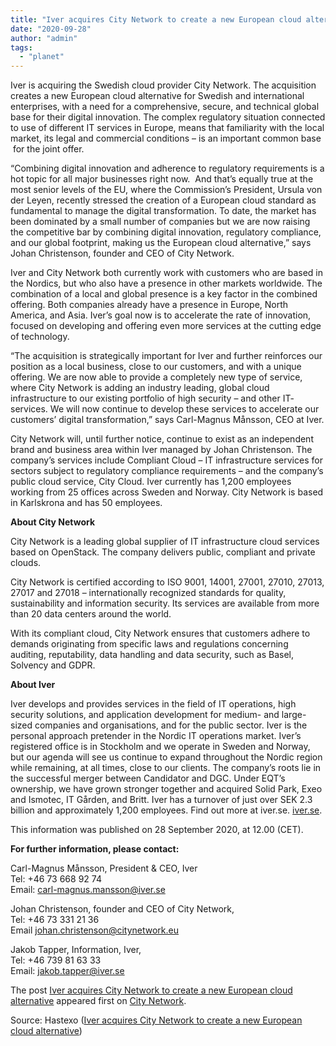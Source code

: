 ```yaml
---
title: "Iver acquires City Network to create a new European cloud alternative"
date: "2020-09-28"
author: "admin"
tags: 
  - "planet"
---
```


Iver is acquiring the Swedish cloud provider City Network. The acquisition creates a new European cloud alternative for Swedish and international enterprises, with a need for a comprehensive, secure, and technical global base for their digital innovation. The complex regulatory situation connected to use of different IT services in Europe, means that familiarity with the local market, its legal and commercial conditions – is an important common base  for the joint offer.

“Combining digital innovation and adherence to regulatory requirements is a hot topic for all major businesses right now.  And that’s equally true at the most senior levels of the EU, where the Commission’s President, Ursula von der Leyen, recently stressed the creation of a European cloud standard as fundamental to manage the digital transformation. To date, the market has been dominated by a small number of companies but we are now raising the competitive bar by combining digital innovation, regulatory compliance, and our global footprint, making us the European cloud alternative,” says Johan Christenson, founder and CEO of City Network.

Iver and City Network both currently work with customers who are based in the Nordics, but who also have a presence in other markets worldwide. The combination of a local and global presence is a key factor in the combined offering. Both companies already have a presence in Europe, North America, and Asia. Iver’s goal now is to accelerate the rate of innovation, focused on developing and offering even more services at the cutting edge of technology.

“The acquisition is strategically important for Iver and further reinforces our position as a local business, close to our customers, and with a unique offering. We are now able to provide a completely new type of service, where City Network is adding an industry leading, global cloud infrastructure to our existing portfolio of high security – and other IT- services. We will now continue to develop these services to accelerate our customers’ digital transformation,” says Carl-Magnus Månsson, CEO at Iver.

City Network will, until further notice, continue to exist as an independent brand and business area within Iver managed by Johan Christenson. The company’s services include Compliant Cloud – IT infrastructure services for sectors subject to regulatory compliance requirements – and the company’s public cloud service, City Cloud. Iver currently has 1,200 employees working from 25 offices across Sweden and Norway. City Network is based in Karlskrona and has 50 employees.

**About City Network**

City Network is a leading global supplier of IT infrastructure cloud services based on OpenStack. The company delivers public, compliant and private clouds.

City Network is certified according to ISO 9001, 14001, 27001, 27010, 27013, 27017 and 27018 – internationally recognized standards for quality, sustainability and information security. Its services are available from more than 20 data centers around the world.

With its compliant cloud, City Network ensures that customers adhere to demands originating from specific laws and regulations concerning auditing, reputability, data handling and data security, such as Basel, Solvency and GDPR.

**About Iver**

Iver develops and provides services in the field of IT operations, high security solutions, and application development for medium- and large-sized companies and organisations, and for the public sector. Iver is the personal approach pretender in the Nordic IT operations market. Iver’s registered office is in Stockholm and we operate in Sweden and Norway, but our agenda will see us continue to expand throughout the Nordic region while remaining, at all times, close to our clients. The company’s roots lie in the successful merger between Candidator and DGC. Under EQT’s ownership, we have grown stronger together and acquired Solid Park, Exeo and Ismotec, IT Gården, and Britt. Iver has a turnover of just over SEK 2.3 billion and approximately 1,200 employees. Find out more at iver.se. [iver.se](http://iver.se).

This information was published on 28 September 2020, at 12.00 (CET).

**For further information, please contact:**

Carl-Magnus Månsson, President & CEO, Iver  
Tel: +46 73 668 92 74  
Email: [carl-magnus.mansson@iver.se](mailto:carl-magnus.mansson@iver.se)

Johan Christenson, founder and CEO of City Network,  
Tel: +46 73 331 21 36  
Email [johan.christenson@citynetwork.eu](mailto:johan.christenson@citynetwork.eu)

Jakob Tapper, Information, Iver,  
Tel: +46 739 81 63 33  
Email: [jakob.tapper@iver.se](mailto:jakob.tapper@iver.se)

The post [Iver acquires City Network to create a new European cloud alternative](https://citynetwork.eu/pressreleases/iver-acquires-city-network-to-create-a-new-european-cloud-alternative/) appeared first on [City Network](https://citynetwork.eu).

Source: Hastexo ([Iver acquires City Network to create a new European cloud alternative](https://citynetwork.eu/pressreleases/iver-acquires-city-network-to-create-a-new-european-cloud-alternative/))
